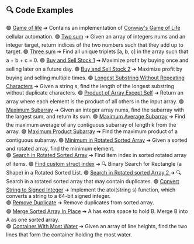 ## 🔍 Code Examples

🟢 [Game of life](game_of_life.md) ➔
 Contains an implementation of [Conway's Game of Life](https://en.wikipedia.org/wiki/Conway%27s_Game_of_Life) cellular automation.
🟢 [Two sum](two_sum.md) ➔ Given an array of integers nums and an integer target, return indices of the two numbers such that they add up to target.
🟢 [Three sum](3sum.md) ➔ Find all unique triplets [a, b, c] in the array such that a + b + c = 0.
🟢 [ Buy and Sell Stock 1](buy_and_sell_stock.md) ➔ Maximize profit by buying once and selling later on a future day.
🟢 [ Buy and Sell Stock 2](buy_and_sell_stock_2.md) ➔ Maximize profit by buying and selling multiple times.
🟢 [ Longest Substring Without Repeating Characters](longest_substr_no_char_repeats.md) ➔ Given a string s, find the length of the longest substring without duplicate characters.
🟢 [ Product of Array Except Self](product_of_array_except_self.md) ➔ Return an array where each element is the product of all others in the input array.
🟢 [ Maximum Subarray](max_sum_sub_array.md) ➔ Given an integer array nums, find the subarray with the largest sum, and return its sum.
🟢 [ Maximum Average Subarray](max_average_subarray.md) ➔ Find the maximum average of any contiguous subarray of length k from the array.
🟢 [ Maximum Product Subarray](max_subarray_product.md) ➔ Find the maximum product of a contiguous subarray.
🟢 [ Minimum in Rotated Sorted Array](min_in_sorted_rotated_arr.md) ➔ Given a sorted and rotated array, find the minimum element.  
🟢 [ Search in Rotated Sorted Array](search_sorted_rotated_arr.md) ➔ Find item index in sorted rotated array of items.
  🟢 [ Find custom struct index](shapes.md) ➔ 🔍 Binary Search for Rectangle (a Shape) in a Rotated Sorted List.
  🟢 [ Search in Rotated sorted Array 2 ](search_sorted_rotated_duplicates.md) ➔ 🔍 Search in a rotated sorted array that may contain duplicates.
🟢 [ Convert String to Signed Integer](atoi.md) ➔ Implement the atoi(string s) function, which converts a string to a 64-bit signed integer.  
🟢 [ Remove Duplicate](remove_duplicates_sorted_arr.md) ➔ Remove duplicates from sorted array.  
🟢 [ Merge Sorted Array In Place](merge_shorted_arr_in_place.md) ➔ A has extra space to hold B. Merge B into A as one sorted array.  
🟢 [ Container With Most Water](water_container_max_area.md) ➔ Given an array of line heights, find the two lines that form the container holding the most water.  
